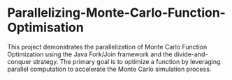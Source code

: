 # Parallelizing-Monte-Carlo-Function-Optimisation
This project demonstrates the parallelization of Monte Carlo Function Optimization using the Java Fork/Join framework and the divide-and-conquer strategy. The primary goal is to optimize a function by leveraging parallel computation to accelerate the Monte Carlo simulation process.
